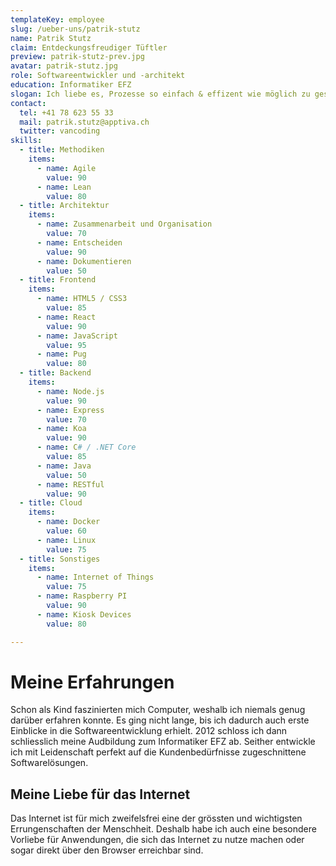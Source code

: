```yaml
---
templateKey: employee
slug: /ueber-uns/patrik-stutz
name: Patrik Stutz
claim: Entdeckungsfreudiger Tüftler
preview: patrik-stutz-prev.jpg
avatar: patrik-stutz.jpg
role: Softwareentwickler und -architekt
education: Informatiker EFZ
slogan: Ich liebe es, Prozesse so einfach & effizent wie möglich zu gestalten und den Menschen dadurch Zeit für wichtigere Dinge zu schenken.
contact:
  tel: +41 78 623 55 33
  mail: patrik.stutz@apptiva.ch
  twitter: vancoding
skills:
  - title: Methodiken
    items:
      - name: Agile
        value: 90
      - name: Lean
        value: 80
  - title: Architektur
    items:
      - name: Zusammenarbeit und Organisation
        value: 70
      - name: Entscheiden
        value: 90
      - name: Dokumentieren
        value: 50
  - title: Frontend
    items:
      - name: HTML5 / CSS3
        value: 85
      - name: React
        value: 90
      - name: JavaScript
        value: 95
      - name: Pug
        value: 80
  - title: Backend
    items:
      - name: Node.js
        value: 90
      - name: Express
        value: 70
      - name: Koa
        value: 90
      - name: C# / .NET Core
        value: 85
      - name: Java
        value: 50
      - name: RESTful
        value: 90
  - title: Cloud
    items:
      - name: Docker
        value: 60
      - name: Linux
        value: 75
  - title: Sonstiges
    items:
      - name: Internet of Things
        value: 75
      - name: Raspberry PI
        value: 90
      - name: Kiosk Devices
        value: 80

---
```


# Meine Erfahrungen

Schon als Kind faszinierten mich Computer, weshalb ich niemals genug darüber erfahren konnte. Es ging nicht lange, bis ich dadurch auch erste Einblicke in die Softwareentwicklung erhielt. 2012 schloss ich dann schliesslich meine Audbildung zum Informatiker EFZ ab. Seither entwickle ich mit Leidenschaft perfekt auf die Kundenbedürfnisse zugeschnittene Softwarelösungen.

## Meine Liebe für das Internet

Das Internet ist für mich zweifelsfrei eine der grössten und wichtigsten Errungenschaften der Menschheit. Deshalb habe ich auch eine besondere Vorliebe für Anwendungen, die sich das Internet zu nutze machen oder sogar direkt über den Browser erreichbar sind.
